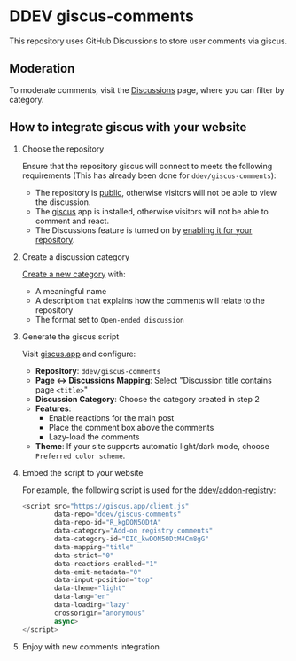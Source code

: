 # DDEV giscus-comments

This repository uses GitHub Discussions to store user comments via giscus.

## Moderation

To moderate comments, visit the [Discussions](https://github.com/ddev/giscus-comments/discussions) page, where you can filter by category.

## How to integrate giscus with your website

1. Choose the repository

   Ensure that the repository giscus will connect to meets the following requirements (This has already been done for `ddev/giscus-comments`):
    - The repository is [public](https://docs.github.com/en/github/administering-a-repository/managing-repository-settings/setting-repository-visibility#making-a-repository-public), otherwise visitors will not be able to view the discussion.
    - The [giscus](https://github.com/apps/giscus) app is installed, otherwise visitors will not be able to comment and react.
    - The Discussions feature is turned on by [enabling it for your repository](https://docs.github.com/en/github/administering-a-repository/managing-repository-settings/enabling-or-disabling-github-discussions-for-a-repository).

2. Create a discussion category

   [Create a new category](https://github.com/ddev/giscus-comments/discussions/categories/new) with:
   - A meaningful name
   - A description that explains how the comments will relate to the repository
   - The format set to `Open-ended discussion`

3. Generate the giscus script

   Visit [giscus.app](https://giscus.app/) and configure:
   - **Repository**: `ddev/giscus-comments`
   - **Page ↔️ Discussions Mapping**: Select "Discussion title contains page `<title>`"
   - **Discussion Category**: Choose the category created in step 2
   - **Features**:
     - Enable reactions for the main post
     - Place the comment box above the comments
     - Lazy-load the comments
   - **Theme**: If your site supports automatic light/dark mode, choose `Preferred color scheme`.

4. Embed the script to your website

    For example, the following script is used for the [ddev/addon-registry](https://github.com/ddev/addon-registry):

    ```js
    <script src="https://giscus.app/client.js"
            data-repo="ddev/giscus-comments"
            data-repo-id="R_kgDON5ODtA"
            data-category="Add-on registry comments"
            data-category-id="DIC_kwDON5ODtM4Cm8gG"
            data-mapping="title"
            data-strict="0"
            data-reactions-enabled="1"
            data-emit-metadata="0"
            data-input-position="top"
            data-theme="light"
            data-lang="en"
            data-loading="lazy"
            crossorigin="anonymous"
            async>
    </script>
    ```

5. Enjoy with new comments integration
